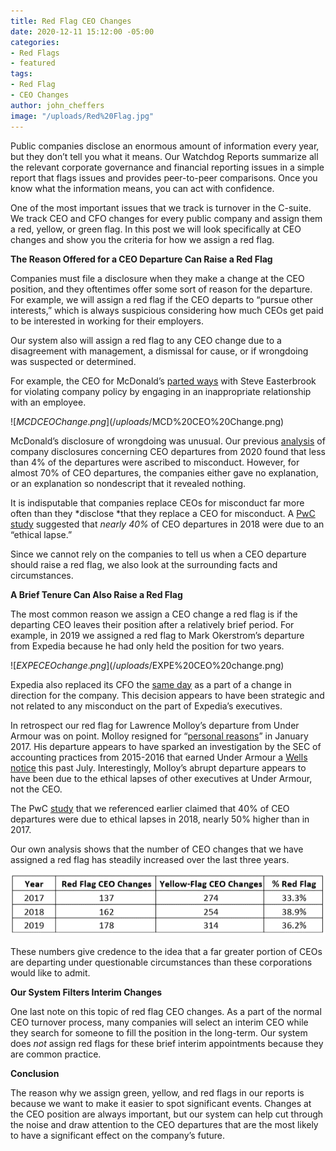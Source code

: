 ```yaml
---
title: Red Flag CEO Changes
date: 2020-12-11 15:12:00 -05:00
categories:
- Red Flags
- featured
tags:
- Red Flag
- CEO Changes
author: john_cheffers
image: "/uploads/Red%20Flag.jpg"
---
```


Public companies disclose an enormous amount of information every year, but they don’t tell you what it means. Our Watchdog Reports summarize all the relevant corporate governance and financial reporting issues in a simple report that flags issues and provides peer-to-peer comparisons. Once you know what the information means, you can act with confidence.

One of the most important issues that we track is turnover in the C-suite. We track CEO and CFO changes for every public company and assign them a red, yellow, or green flag. In this post we will look specifically at CEO changes and show you the criteria for how we assign a red flag.

**The Reason Offered for a CEO Departure Can Raise a Red Flag**

Companies must file a disclosure when they make a change at the CEO position, and they oftentimes offer some sort of reason for the departure. For example, we will assign a red flag if the CEO departs to “pursue other interests,” which is always suspicious considering how much CEOs get paid to be interested in working for their employers.

Our system also will assign a red flag to any CEO change due to a disagreement with management, a dismissal for cause, or if wrongdoing was suspected or determined.

For example, the CEO for McDonald’s [parted ways](https://www.sec.gov/Archives/edgar/data/63908/000089882219000080/pressrelease1.htm) with Steve Easterbrook for violating company policy by engaging in an inappropriate relationship with an employee.

![$MCD CEO Change.png](/uploads/$MCD%20CEO%20Change.png)

McDonald’s disclosure of wrongdoing was unusual. Our previous [analysis](https://blog.watchdogresearch.com/posts/why-has-ceo-turnover-remained-high-for-the-last-three-years/) of company disclosures concerning CEO departures from 2020 found that less than 4% of the departures were ascribed to misconduct. However, for almost 70% of CEO departures, the companies either gave no explanation, or an explanation so nondescript that it revealed nothing.

It is indisputable that companies replace CEOs for misconduct far more often than they *disclose *that they replace a CEO for misconduct. A [PwC study](https://www.pwc.com/gx/en/news-room/press-releases/2019/ceo-turnover-record-high.html) suggested that *nearly 40%* of CEO departures in 2018 were due to an “ethical lapse.”

Since we cannot rely on the companies to tell us when a CEO departure should raise a red flag, we also look at the surrounding facts and circumstances.

**A Brief Tenure Can Also Raise a Red Flag**

The most common reason we assign a CEO change a red flag is if the departing CEO leaves their position after a relatively brief period. For example, in 2019 we assigned a red flag to Mark Okerstrom’s departure from Expedia because he had only held the position for two years.

![$EXPE CEO change.png](/uploads/$EXPE%20CEO%20change.png)

Expedia also replaced its CFO the [same day](https://www.sec.gov/Archives/edgar/data/1324424/000119312519305833/d843290dex991.htm) as a part of a change in direction for the company. This decision appears to have been strategic and not related to any misconduct on the part of Expedia’s executives.

In retrospect our red flag for Lawrence Molloy’s departure from Under Armour was on point. Molloy resigned for “[personal reasons](https://www.sec.gov/Archives/edgar/data/1336917/000133691717000008/january312017form8-k.htm)” in January 2017. His departure appears to have sparked an investigation by the SEC of accounting practices from 2015-2016 that earned Under Armour a [Wells notice](https://www.sec.gov/ix?doc=/Archives/edgar/data/1336917/000119312520199113/d43403d8k.htm) this past July. Interestingly, Molloy’s abrupt departure appears to have been due to the ethical lapses of other executives at Under Armour, not the CEO.

The PwC [study](https://www.pwc.com/gx/en/news-room/press-releases/2019/ceo-turnover-record-high.html) that we referenced earlier claimed that 40% of CEO departures were due to ethical lapses in 2018, nearly 50% higher than in 2017.

Our own analysis shows that the number of CEO changes that we have assigned a red flag has steadily increased over the last three years.

![CEO RED Flag.png](/uploads/CEO%20RED%20Flag.png)

These numbers give credence to the idea that a far greater portion of CEOs are departing under questionable circumstances than these corporations would like to admit.

**Our System Filters Interim Changes**

One last note on this topic of red flag CEO changes. As a part of the normal CEO turnover process, many companies will select an interim CEO while they search for someone to fill the position in the long-term. Our system does *not* assign red flags for these brief interim appointments because they are common practice.

**Conclusion**

The reason why we assign green, yellow, and red flags in our reports is because we want to make it easier to spot significant events. Changes at the CEO position are always important, but our system can help cut through the noise and draw attention to the CEO departures that are the most likely to have a significant effect on the company’s future.